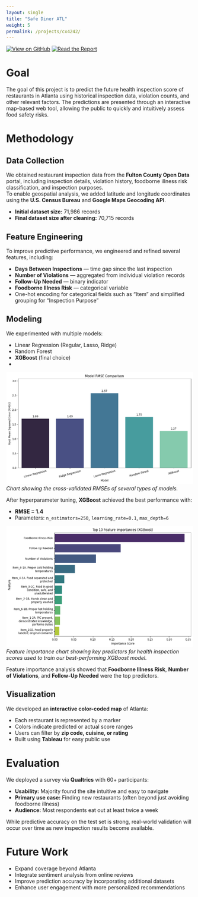 ```yaml
---
layout: single
title: "Safe Diner ATL"
weight: 5
permalink: /projects/cx4242/
---
```


[![View on GitHub](https://img.shields.io/badge/View_on_GitHub-181717?style=for-the-badge&logo=github&logoColor=white)](https://github.com/AmanPatel117/CX4242Project)
[![Read the Report](https://img.shields.io/badge/Read_Paper-FF6F61?style=for-the-badge)](/assets/docs/team013report.pdf)

# Goal
The goal of this project is to predict the future health inspection score of restaurants in Atlanta using historical inspection data, violation counts, and other relevant factors. The predictions are presented through an interactive map-based web tool, allowing the public to quickly and intuitively assess food safety risks.

# Methodology
## Data Collection
We obtained restaurant inspection data from the **Fulton County Open Data** portal, including inspection details, violation history, foodborne illness risk classification, and inspection purposes.  
To enable geospatial analysis, we added latitude and longitude coordinates using the **U.S. Census Bureau** and **Google Maps Geocoding API**.

- **Initial dataset size:** 71,986 records  
- **Final dataset size after cleaning:** 70,715 records

## Feature Engineering
To improve predictive performance, we engineered and refined several features, including:
- **Days Between Inspections** — time gap since the last inspection  
- **Number of Violations** — aggregated from individual violation records  
- **Follow-Up Needed** — binary indicator  
- **Foodborne Illness Risk** — categorical variable  
- One-hot encoding for categorical fields such as “Item” and simplified grouping for “Inspection Purpose”

## Modeling
We experimented with multiple models:
- Linear Regression (Regular, Lasso, Ridge)
- Random Forest
- **XGBoost** (final choice)
- 
![Model Performances](/assets/images/models.png)  
*Chart showing the cross-validated RMSEs of several types of models.*

After hyperparameter tuning, **XGBoost** achieved the best performance with:
- **RMSE = 1.4**
- Parameters: `n_estimators=250`, `learning_rate=0.1`, `max_depth=6`

![Feature Importance](/assets/images/features_10.png)  
*Feature importance chart showing key predictors for health inspection scores used to train our best-performing XGBoost model.*

Feature importance analysis showed that **Foodborne Illness Risk**, **Number of Violations**, and **Follow-Up Needed** were the top predictors.

## Visualization
We developed an **interactive color-coded map** of Atlanta:
- Each restaurant is represented by a marker
- Colors indicate predicted or actual score ranges
- Users can filter by **zip code, cuisine, or rating**
- Built using **Tableau** for easy public use

# Evaluation
We deployed a survey via **Qualtrics** with 60+ participants:
- **Usability:** Majority found the site intuitive and easy to navigate
- **Primary use case:** Finding new restaurants (often beyond just avoiding foodborne illness)
- **Audience:** Most respondents eat out at least twice a week

While predictive accuracy on the test set is strong, real-world validation will occur over time as new inspection results become available.

# Future Work
- Expand coverage beyond Atlanta
- Integrate sentiment analysis from online reviews
- Improve prediction accuracy by incorporating additional datasets
- Enhance user engagement with more personalized recommendations

